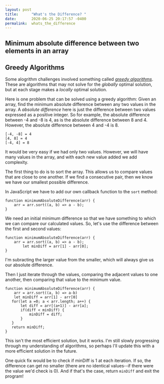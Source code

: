 ```yaml
---
layout: post
title:      "What's the Difference? "
date:       2020-06-25 20:17:57 -0400
permalink:  whats_the_difference
---
```


## Minimum absolute difference between two elements in an array 

## Greedy Algorithms 

Some alogrithm challenges involved something called [*greedy algorithms*](https://en.wikipedia.org/wiki/Greedy_algorithm).  These are algorithms that may not solve for the *globally* optimal solution, but at each stage makes a *locally* optimal solution. 

Here is one problem that can be solved using a greedy algorithm: 
Given an array, find the minimum absolute difference between any two values in the array. 
A *absolute difference* here is just the difference between two values expressed as a positive integer. So for example, the absolute difference between -4 and -8 is 4, as is the absolute difference between 8 and 4. However, the absolute difference between 4 and -4 is 8. 
```
[-4, -8] = 4
[4, 8] = 4
[-4, 4] = 8
```

It would be very easy if we had only two values. However, we will have many values in the array, and with each new value added we add complexity. 

The first thing to do is to sort the array. This allows us to compare values that are close to one another. If we find a consecutive pair, then we know we have our smallest possible difference. 

In JavaScript we have to add our own callback function to the `sort` method:

```
function minimumAbsoluteDifference(arr) {
    arr = arr.sort((a, b) => a - b);
}
```

We need an initial minimum difference so that we have something to which we can compare our calculated values. So, let's use the difference between the first and second values:

```
function minimumAbsoluteDifference(arr) {
    arr = arr.sort((a, b) => a - b);
		let minDiff = arr[1] - arr[0];
}
```

I'm subracting the larger value from the smaller, which will always give us our absolute difference. 

Then I just iterate through the values, comparing the adjacent values to one another, then comparing that value to the minimum value. 

```
function minimumAbsoluteDifference(arr) {
    arr = arr.sort((a, b) => a-b) 
    let minDiff = arr[1] - arr[0]
   for(let a =0; a < arr.length; a++) {
       let diff = arr[(a+1)] - arr[a];
       if(diff < minDiff) {
           minDiff = diff;
       }
   }
   return minDiff;
}
```

This isn't the most efficient solution, but it works. I'm still slowly progressing through my understanding of algorithms, so perhaps I'll update this with a more efficient solution in the future. 

One quick fix would be to check if minDiff is 1 at each iteration. If so, the difference can get no smaller (there are no identical values--if there were the value we'd check is 0). And if that's the case, return `minDiff` and exit the program! 

